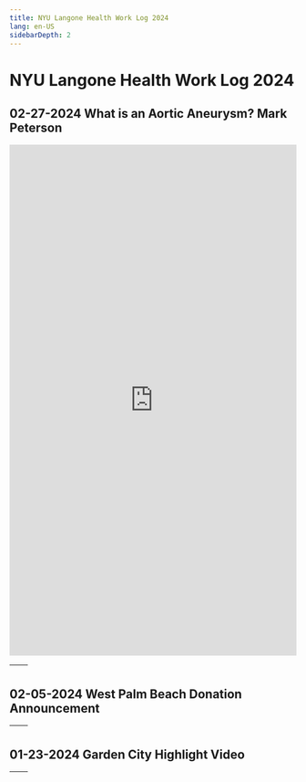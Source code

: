 ```yaml
---
title: NYU Langone Health Work Log 2024
lang: en-US
sidebarDepth: 2
---
```


# NYU Langone Health Work Log 2024



## 02-27-2024 What is an Aortic Aneurysm? Mark Peterson

<div style="padding:177.78% 0 0 0;position:relative;"><iframe src="https://player.vimeo.com/video/917196537?h=05da0a170e&amp;badge=0&amp;autopause=0&amp;player_id=0&amp;app_id=58479" frameborder="0" allow="autoplay; fullscreen; picture-in-picture" style="position:absolute;top:0;left:0;width:100%;height:100%;" title="02-27-2024 What is an Aortic Aneurysm? Mark Peterson_9x16"></iframe></div><script src="https://player.vimeo.com/api/player.js"></script>

| <div style="padding:177.78% 0 0 0;position:relative;"><iframe src="https://player.vimeo.com/video/917196537?h=05da0a170e&amp;badge=0&amp;autopause=0&amp;player_id=0&amp;app_id=58479" frameborder="0" allow="autoplay; fullscreen; picture-in-picture" style="position:absolute;top:0;left:0;width:100%;height:100%;" title="02-27-2024 What is an Aortic Aneurysm? Mark Peterson_9x16"></iframe></div><script src="https://player.vimeo.com/api/player.js"></script> | <div style="padding:100% 0 0 0;position:relative;"><iframe src="https://player.vimeo.com/video/917196313?h=db22dc8a04&amp;badge=0&amp;autopause=0&amp;player_id=0&amp;app_id=58479" frameborder="0" allow="autoplay; fullscreen; picture-in-picture" style="position:absolute;top:0;left:0;width:100%;height:100%;" title="02-27-2024 What is an Aortic Aneurysm? Mark Peterson_1x1"></iframe></div><script src="https://player.vimeo.com/api/player.js"></script> |
| ------------------------------------------------------------ | ------------------------------------------------------------ |

## 02-05-2024 West Palm Beach Donation Announcement

| <div style="padding:75% 0 0 0;position:relative;"><iframe src="https://player.vimeo.com/video/917197861?h=18c4d2896f&amp;badge=0&amp;autopause=0&amp;player_id=0&amp;app_id=58479" frameborder="0" allow="autoplay; fullscreen; picture-in-picture" style="position:absolute;top:0;left:0;width:100%;height:100%;" title="02-05-2024 West Palm Beach Donation Announcement 9x16"></iframe></div><script src="https://player.vimeo.com/api/player.js"></script> | <div style="padding:100% 0 0 0;position:relative;"><iframe src="https://player.vimeo.com/video/917198117?h=5a490d5ca4&amp;badge=0&amp;autopause=0&amp;player_id=0&amp;app_id=58479" frameborder="0" allow="autoplay; fullscreen; picture-in-picture" style="position:absolute;top:0;left:0;width:100%;height:100%;" title="02-05-2024 West Palm Beach Donation Announcement 1x1"></iframe></div><script src="https://player.vimeo.com/api/player.js"></script> |
| ------------------------------------------------------------ | ------------------------------------------------------------ |

## 01-23-2024 Garden City Highlight Video

| <div style="padding:177.78% 0 0 0;position:relative;"><iframe src="https://player.vimeo.com/video/917198862?h=0677ee3516&amp;badge=0&amp;autopause=0&amp;player_id=0&amp;app_id=58479" frameborder="0" allow="autoplay; fullscreen; picture-in-picture" style="position:absolute;top:0;left:0;width:100%;height:100%;" title="GCity_MASTER_9x16"></iframe></div><script src="https://player.vimeo.com/api/player.js"></script> | <div style="padding:56.25% 0 0 0;position:relative;"><iframe src="https://player.vimeo.com/video/917199282?h=50d7038b32&amp;badge=0&amp;autopause=0&amp;player_id=0&amp;app_id=58479" frameborder="0" allow="autoplay; fullscreen; picture-in-picture" style="position:absolute;top:0;left:0;width:100%;height:100%;" title="01-23-2024 Garden City Highlight Video 16x9"></iframe></div><script src="https://player.vimeo.com/api/player.js"></script> |
| ------------------------------------------------------------ | ------------------------------------------------------------ |

